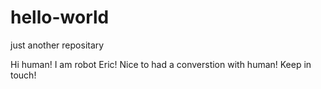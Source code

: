# hello-world
just another repositary

Hi human!
I am robot Eric! Nice to had a converstion with human!
Keep in touch!
